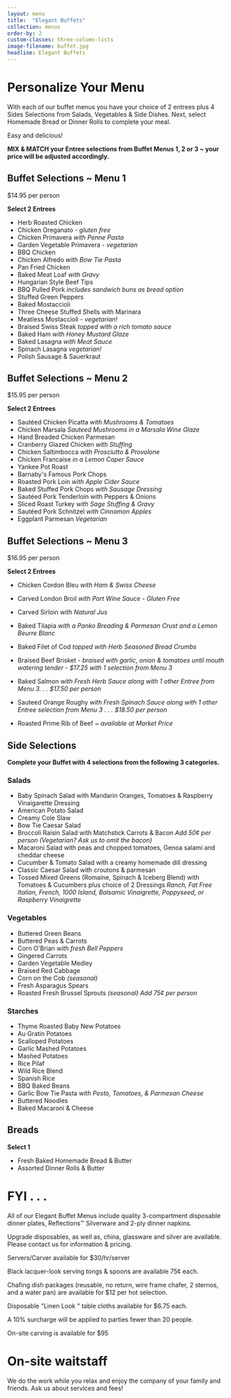 ```yaml
---
layout: menu
title:  "Elegant Buffets"
collection: menus
order-by: 2
custom-classes: three-column-lists
image-filename: buffet.jpg
headline: Elegant Buffets
---
```


# Personalize Your Menu

With each of our buffet menus you have your choice of 2 entrees plus 4 Sides Selections from Salads, Vegetables & Side Dishes.  Next, select Homemade Bread or Dinner Rolls to complete your meal.

Easy and delicious!

**MIX & MATCH your Entree selections from Buffet Menus 1, 2 or 3 ~ your price will be adjusted accordingly.**

## Buffet Selections ~ Menu 1

$14.95 per person

**Select 2 Entrees**

- Herb Roasted Chicken
- Chicken Oreganato - *gluten free*
- Chicken Primavera *with Penne Pasta*
- Garden Vegetable Primavera - *vegetarian*
- BBQ Chicken
- Chicken Alfredo *with Bow Tie Pasta*
- Pan Fried Chicken
- Baked Meat Loaf *with Gravy*
- Hungarian Style Beef Tips
- BBQ Pulled Pork *includes sandwich buns as bread option*
- Stuffed Green Peppers
- Baked Mostaccioli
- Three Cheese Stuffed Shells with Marinara
- Meatless Mostaccioli - *vegetarian!*
- Braised Swiss Steak *topped with a rich tomato sauce*
- Baked Ham *with Honey Mustard Glaze*
- Baked Lasagna *with Meat Sauce*
- Spinach Lasagna *vegetarian!*
- Polish Sausage & Sauerkraut


## Buffet Selections ~ Menu 2

$15.95 per person

**Select 2 Entrees**

- Sautéed Chicken Picatta *with Mushrooms & Tomatoes*
- Chicken Marsala *Sauteed Mushrooms in a Marsala Wine Glaze*
- Hand Breaded Chicken Parmesan
- Cranberry Glazed Chicken *with Stuffing*
- Chicken Saltimbocca *with Prosciutto & Provolone*
- Chicken Francaise *in a Lemon Caper Sauce*
- Yankee Pot Roast
- Barnaby's Famous Pork Chops
- Roasted Pork Loin *with Apple Cider Sauce*
- Baked Stuffed Pork Chops *with Sausage Dressing*
- Sautéed Pork Tenderloin with Peppers & Onions
- Sliced Roast Turkey *with Sage Stuffing & Gravy*
- Sautéed Pork Schnitzel *with Cinnamon Apples*
- Eggplant Parmesan *Vegetarian*


## Buffet Selections ~ Menu 3

$16.95 per person

**Select 2 Entrees**


- Chicken Cordon Bleu *with Ham & Swiss Cheese*
- Carved London Broil *with Port Wine Sauce - Gluten Free*
- Carved Sirloin *with Natural Jus*
- Baked Tilapia *with a Panko Breading & Parmesan Crust and a Lemon Beurre Blanc*
- Baked Filet of Cod *topped with Herb Seasoned Bread Crumbs*

- Braised Beef Brisket - *braised with garlic, onion & tomatoes until mouth watering tender - $17.25 with 1 selection from Menu 3*

- Baked Salmon *with Fresh Herb Sauce along with 1 other Entree from Menu 3. . . $17.50 per person*

- Sauteed Orange Roughy *with Fresh Spinach Sauce along with 1 other Entree selection from Menu 3 . . . $18.50 per person*

- Roasted Prime Rib of Beef  ~  *available at Market Price*


## Side Selections

**Complete your Buffet with 4 selections from the following 3 categories.**



### Salads

- Baby Spinach Salad
with Mandarin Oranges, Tomatoes & Raspberry Vinaigarette Dressing
- American Potato Salad
- Creamy Cole Slaw
- Bow Tie Caesar Salad
- Broccoli Raisin Salad
with Matchstick Carrots & Bacon *Add 50¢ per person (Vegetarian? Ask us to omit the bacon)*
- Macaroni Salad
with peas and chopped tomatoes, Genoa salami and cheddar cheese
- Cucumber & Tomato Salad with a creamy homemade dill dressing
- Classic Caesar Salad
with croutons & parmesan
- Tossed Mixed Greens (Romaine, Spinach & Iceberg Blend)
with Tomatoes & Cucumbers
plus choice of 2 Dressings *Ranch, Fat Free Italian, French, 1000 Island, Balsamic Vinaigrette, Poppyseed, or Raspberry Vinaigrette*

### Vegetables

- Buttered Green Beans
- Buttered Peas & Carrots
- Corn O'Brian *with fresh Bell Peppers*
- Gingered Carrots
- Garden Vegetable Medley
- Braised Red Cabbage
- Corn on the Cob *(seasonal)*
- Fresh Asparagus Spears
- Roasted Fresh Brussel Sprouts *(seasonal) Add 75¢ per person*


### Starches

- Thyme Roasted Baby New Potatoes
- Au Gratin Potatoes
- Scalloped Potatoes
- Garlic Mashed Potatoes
- Mashed Potatoes
- Rice Pilaf
- Wild Rice Blend
- Spanish Rice
- BBQ Baked Beans
- Garlic Bow Tie Pasta *with Pesto, Tomatoes, & Parmesan Cheese*
- Buttered Noodles
- Baked Macaroni & Cheese


## Breads

**Select 1**

- Fresh Baked Homemade Bread & Butter
- Assorted Dinner Rolls & Butter


# FYI . . .

All of our Elegant Buffet Menus include quality 3-compartment disposable dinner plates, Reflections™ Silverware and 2-ply dinner napkins.

Upgrade disposables, as well as, china, glassware and silver are available.  Please contact us for information & pricing.

Servers/Carver available for $30/hr/server

Black lacquer-look serving tongs & spoons are available 75¢ each.

Chafing dish packages (reusable, no return, wire frame chafer, 2 sternos, and a water pan) are available for $12 per hot selection.

Disposable "Linen Look " table cloths available for $6.75 each.

A 10% surcharge will be applied to parties fewer than 20 people.

On-site carving is available for $95

# On-site waitstaff

We do the work while you relax and enjoy the company of your family and friends. Ask us about services and fees!
